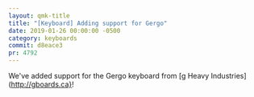 ```yaml
---
layout: qmk-title
title: "[Keyboard] Adding support for Gergo"
date: 2019-01-26 00:00:00 -0500
category: keyboards
commit: d8eace3
pr: 4792
---
```


We've added support for the Gergo keyboard from [g Heavy Industries](http://gboards.ca}! 